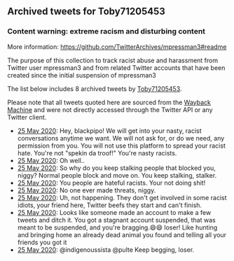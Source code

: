 ## Archived tweets for Toby71205453
### Content warning: extreme racism and disturbing content
More information: https://github.com/TwitterArchives/mpressman3#readme

The purpose of this collection to track racist abuse and harassment from Twitter user mpressman3 and from related Twitter accounts that have been created since the initial suspension of mpressman3

The list below includes 8 archived tweets by
[Toby71205453](https://twitter.com/Toby71205453).



Please note that all tweets quoted here are sourced from the
[Wayback Machine](https://web.archive.org) and were not directly accessed through the Twitter API or
any Twitter client.



* [25 May 2020](https://web.archive.org/web/20200525071942/https://twitter.com/Toby71205453/status/1264816307545018368): Hey, blackpipo! We will get into your nasty, racist conversations anytime we want. We will not ask for, or do we need, any permission from you. You will not use this platform to spread your racist hate. You're not "spekin da troof!" You're nasty racists.
* [25 May 2020](https://web.archive.org/web/20200525061445/https://twitter.com/Toby71205453/status/1264799907229192203): Oh well..
* [25 May 2020](https://web.archive.org/web/20200525055653/https://twitter.com/Toby71205453/status/1264796642504556545): So why do you keep stalking people that blocked you, niggy? Normal people block and move on. You keep stalking, stalker.
* [25 May 2020](https://web.archive.org/web/20200525055458/https://twitter.com/Toby71205453/status/1264796408592371713): You people are hateful racists. Your not doing shit!
* [25 May 2020](https://web.archive.org/web/20200525055352/https://twitter.com/Toby71205453/status/1264796168011333638): No one ever made threats, niggy.
* [25 May 2020](https://web.archive.org/web/20200525055426/https://twitter.com/Toby71205453/status/1264796075631796225): Uh, not happening. They don't get involved in some racist idiots, your friend here, Twitter beefs they start and can't finish.
* [25 May 2020](https://web.archive.org/web/20200525055255/https://twitter.com/Toby71205453/status/1264795191539531776): Looks like someone made an account to make a few tweets and ditch it. You got a stagnant account suspended, that was meant to be suspended, and you're bragging.😄😄  loser! Like hunting and bringing home an already dead animal you found and telling all your friends you got it
* [25 May 2020](https://web.archive.org/web/20200525054430/https://twitter.com/Toby71205453/status/1264794451597299713): @indigenoussista @pulte Keep begging, loser.
